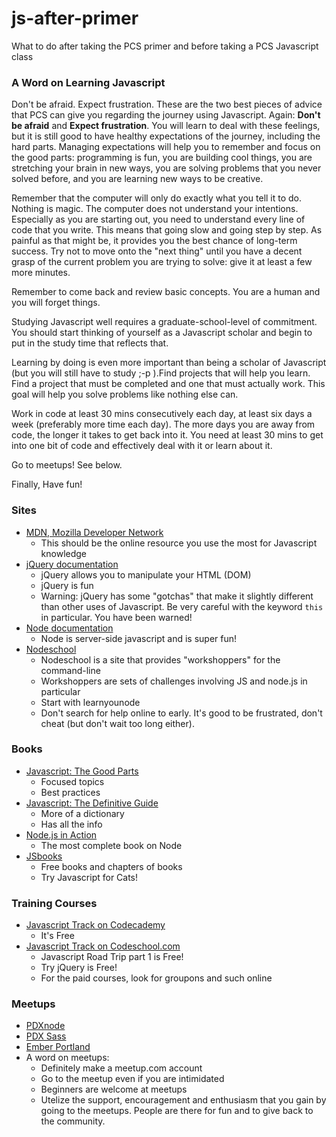 js-after-primer
===============
What to do after taking the PCS primer and before taking a PCS Javascript class

### A Word on Learning Javascript
Don't be afraid. Expect frustration. These are the two best pieces of advice that PCS can give you regarding the journey using Javascript. Again: 
**Don't be afraid** and **Expect frustration**. You will learn to deal with these feelings, but it is still good to have healthy expectations of the journey, including the hard parts. Managing expectations will help you to remember and focus on the good parts: programming is fun, you are building cool things, you are stretching your brain in new ways, you are solving problems that you never solved before, and you are learning new ways to be creative. 

Remember that the computer will only do exactly what you tell it to do. Nothing is magic. The computer does not understand your intentions. Especially as you are starting out, you need to understand every line of code that you write. This means that going slow and going step by step. As painful as that might be, it provides you the best chance of long-term success. Try not to move onto the "next thing" until you have a decent grasp of the current problem you are trying to solve: give it at least a few more minutes.

Remember to come back and review basic concepts. You are a human and you will forget things. 

Studying Javascript well requires a graduate-school-level of commitment. You should start thinking of yourself as a Javascript scholar and begin to put in the study time that reflects that.

Learning by doing is even more important than being a scholar of Javascript (but you will still have to study ;-p ).Find projects that will help you learn. Find a project that must be completed and one that must actually work. This goal will help you solve problems like nothing else can. 

Work in code at least 30 mins consecutively each day, at least six days a week (preferably more time each day). The more days you are away from code, the longer it takes to get back into it. You need at least 30 mins to get into one bit of code and effectively deal with it or learn about it. 

Go to meetups! See below.

Finally, Have fun!

### Sites
- [MDN, Mozilla Developer Network](https://developer.mozilla.org/en-US/)
    + This should be the online resource you use the most for Javascript knowledge
- [jQuery documentation](http://api.jquery.com/)
    + jQuery allows you to manipulate your HTML (DOM)
    + jQuery is fun
    + Warning: jQuery has some "gotchas" that make it slightly different than other uses of Javascript. Be very careful with the keyword `this` in particular. You have been warned!
- [Node documentation](http://nodejs.org/api/)
    + Node is server-side javascript and is super fun!
- [Nodeschool](http://nodeschool.io/)
    + Nodeschool is a site that provides "workshoppers" for the command-line
    + Workshoppers are sets of challenges involving JS and node.js in particular
    + Start with learnyounode
    + Don't search for help online to early. It's good to be frustrated, don't cheat (but don't wait too long either).

### Books
- [Javascript: The Good Parts](http://www.amazon.com/JavaScript-Good-Parts-Douglas-Crockford/dp/0596517742/ref=sr_1_1?s=books&ie=UTF8&qid=1397667096&sr=1-1&keywords=javascript+the+good+parts)
    + Focused topics
    + Best practices
- [Javascript: The Definitive Guide](http://www.amazon.com/JavaScript-Definitive-Guide-Activate-Guides-ebook/dp/B004XQX4K0/ref=sr_1_1?s=books&ie=UTF8&qid=1397667145&sr=1-1&keywords=javascript+the+definitive+guide)
    + More of a dictionary
    + Has all the info
- [Node.js in Action](http://www.manning.com/cantelon/)
    + The most complete book on Node
- [JSbooks](http://jsbooks.revolunet.com/)
    + Free books and chapters of books
    + Try Javascript for Cats!
    
### Training Courses
- [Javascript Track on Codecademy](http://www.codecademy.com/tracks/javascript)
    + It's Free
- [Javascript Track on Codeschool.com](https://www.codeschool.com/paths/javascript)
    + Javascript Road Trip part 1 is Free!
    + Try jQuery is Free!
    + For the paid courses, look for groupons and such online

### Meetups
- [PDXnode](http://www.meetup.com/pdxnode/)
- [PDX Sass](http://www.meetup.com/pdxSass/)
- [Ember Portland](http://www.meetup.com/Ember-PDX/)
- A word on meetups: 
    + Definitely make a meetup.com account
    + Go to the meetup even if you are intimidated
    + Beginners are welcome at meetups
    + Utelize the support, encouragement and enthusiasm that you gain by going to the meetups. People are there for fun and to give back to the community.